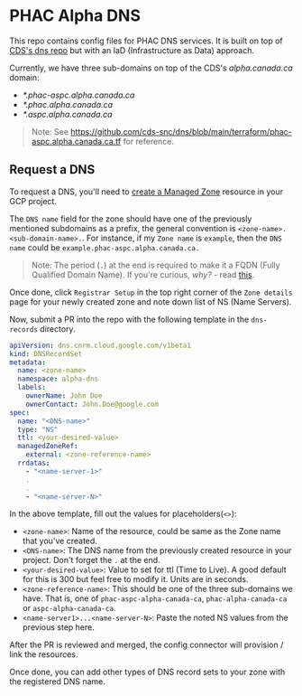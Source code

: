 # PHAC Alpha DNS

This repo contains config files for PHAC DNS services. It is built on top of [CDS's dns repo](https://github.com/cds-snc/dns) but with an IaD (Infrastructure as Data) approach.

Currently, we have three sub-domains on top of the CDS's _alpha.canada.ca_ domain:

- _\*.phac-aspc.alpha.canada.ca_
- _\*.phac.alpha.canada.ca_
- _\*.aspc.alpha.canada.ca_

> Note: See https://github.com/cds-snc/dns/blob/main/terraform/phac-aspc.alpha.canada.ca.tf for reference.

## Request a DNS

To request a DNS, you'll need to [create a Managed Zone](https://cloud.google.com/dns/docs/zones#create_managed_zones) resource in your GCP project.

The `DNS name` field for the zone should have one of the previously mentioned subdomains as a prefix, the general convention is `<zone-name>.<sub-domain-name>.`. For instance, if my `Zone name` is `example`, then the `DNS name` could be `example.phac-aspc.alpha.canada.ca.`

> Note: The period (`.`) at the end is required to make it a FQDN (Fully Qualified Domain Name). If you're curious, _why?_ - read [this](https://jvns.ca/blog/2022/09/12/why-do-domain-names-end-with-a-dot-/).

Once done, click `Registrar Setup` in the top right corner of the `Zone details` page for your newly created zone and note down list of NS (Name Servers).

Now, submit a PR into the repo with the following template in the `dns-records` directory.

```yaml
apiVersion: dns.cnrm.cloud.google.com/v1beta1
kind: DNSRecordSet
metadata:
  name: <zone-name>
  namespace: alpha-dns
  labels:
    ownerName: John Doe
    ownerContact: John.Doe@google.com 
spec:
  name: "<DNS-name>"
  type: "NS"
  ttl: <your-desired-value>
  managedZoneRef:
    external: <zone-reference-name>
  rrdatas:
    - "<name-server-1>"
    .
    .
    - "<name-server-N>"
```

In the above template, fill out the values for placeholders(`<>`):

- `<zone-name>`: Name of the resource, could be same as the Zone name that you've created.
- `<DNS-name>`: The DNS name from the previously created resource in your project. Don't forget the `.` at the end.
- `<your-desired-value>`: Value to set for ttl (Time to Live). A good default for this is 300 but feel free to modify it. Units are in seconds.
- `<zone-reference-name>`: This should be one of the three sub-domains we have. That is, one of `phac-aspc-alpha-canada-ca`, `phac-alpha-canada-ca` or `aspc-alpha-canada-ca`.
- `<name-server1>...<name-server-N>`: Paste the noted NS values from the previous step here.

After the PR is reviewed and merged, the config connector will provision / link the resources.

Once done, you can add other types of DNS record sets to your zone with the registered DNS name.

